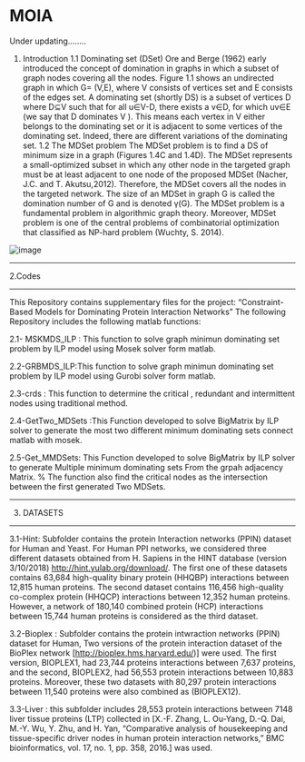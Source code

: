 # MOIA 
Under updating........
1. Introduction
 1.1 Dominating set (DSet)
Ore and Berge (1962) early introduced the concept of domination in graphs in which a subset of graph nodes covering all the nodes. Figure 1.1 shows an undirected graph in which  G= (V,E),  where V consists of vertices set and E consists of the edges set. A dominating set (shortly DS) is a subset of vertices D where  D⊆V such that for all u∈V-D, there exists a  v∈D, for which  uv∈E (we say that D dominates  V ). This means each vertex in V either belongs to the dominating set or it is adjacent to some vertices of the dominating set. Indeed, there are different variations of the dominating set.
1.2 	The MDSet problem
The MDSet problem is to find a DS of minimum size in a graph (Figures 1.4C and 1.4D). The MDSet represents a small-optimized subset in which any other node in the targeted graph must be at least adjacent to one node of the proposed MDSet (Nacher, J.C. and T. Akutsu,2012). Therefore, the MDSet covers all the nodes in the targeted network. The size of an MDSet in graph G is called the domination number of G and is denoted  γ(G). The MDSet problem is a fundamental problem in algorithmic graph theory. Moreover, MDSet problem is one of the central problems of combinatorial optimization that classified as NP-hard problem (Wuchty, S. 2014).


![image](https://user-images.githubusercontent.com/53053110/115179583-eeceb580-a0d3-11eb-9f72-ab7fef058709.png)


__________________________________________
2.Codes
__________________________________________
This Repository contains supplementary files for the project: “Constraint-Based Models for Dominating Protein Interaction Networks” 
The following Repository includes the following matlab functions:


2.1- MSKMDS_ILP : This function to solve graph minimun dominating set problem by ILP model using Mosek solver form matlab.

2.2-GRBMDS_ILP:This function to solve graph minimun dominating set problem by ILP model using Gurobi solver form matlab.

2.3-crds : This function to determine the critical , redundant  and intermittent  nodes using traditional method.

2.4-GetTwo_MDSets :This Function developed to solve BigMatrix by ILP solver to generate the most two different  minimum dominating sets connect matlab with mosek.

2.5-Get_MMDSets: This Function developed to solve BigMatrix by ILP solver to generate Multiple minimum dominating sets From the grpah adjacency Matrix.
    % The function also find the critical nodes as the intersection between the first generated Two MDSets.
 __________________________________________
3. DATASETS
 __________________________________________
    
3.1-Hint: Subfolder contains the protein Interaction networks (PPIN) dataset for Human and Yeast.
For Human PPI networks, we considered three different datasets obtained from H. Sapiens in the HINT database (version 3/10/2018) http://hint.yulab.org/download/. The first one of these datasets contains 63,684 high-quality binary protein (HHQBP) interactions between 12,815 human proteins. The second dataset contains 116,456 high-quality co-complex protein (HHQCP) interactions between 12,352 human proteins. However, a network of 180,140 combined protein (HCP) interactions between 15,744 human proteins is considered as the third dataset.

3.2-Bioplex : Subfolder contains the protein intwraction networks (PPIN) dataset for Human, Two versions of the protein interaction dataset of the BioPlex network [http://bioplex.hms.harvard.edu/)] were used. The first version, BIOPLEX1, had 23,744 proteins interactions between 7,637 proteins, and the second, BIOPLEX2, had 56,553 protein interactions between 10,883 proteins. Moreover, these two datasets with 80,297 protein interactions between 11,540 proteins were also combined as (BIOPLEX12). 

3.3-Liver : this subfolder includes 28,553 protein interactions between 7148 liver tissue proteins (LTP) collected in [X.-F. Zhang, L. Ou-Yang, D.-Q. Dai, M.-Y. Wu, Y. Zhu, and H. Yan, “Comparative analysis of housekeeping and tissue-specific driver nodes in human protein interaction networks,” BMC bioinformatics, vol. 17, no. 1, pp. 358, 2016.] was used.
